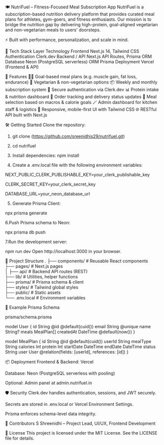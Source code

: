 🍽️ NutriFuel – Fitness-Focused Meal Subscription App
NutriFuel is a subscription-based nutrition delivery platform that provides curated meal plans for athletes, gym-goers, and fitness enthusiasts. Our mission is to bridge the nutrition gap by delivering high-protein, goal-aligned vegetarian and non-vegetarian meals to users' doorsteps.

⚡ Built with performance, personalization, and scale in mind.

🔧 Tech Stack
Layer	Technology
Frontend	Next.js 14, Tailwind CSS
Authentication	Clerk.dev
Backend / API	Next.js API Routes, Prisma ORM
Database	Neon (PostgreSQL serverless)
ORM	Prisma
Deployment	Vercel (Frontend & API)

🚀 Features
🧑‍🍳 Goal-based meal plans (e.g. muscle gain, fat loss, endurance)
🥗 Vegetarian & non-vegetarian options
📦 Weekly and monthly subscription system
🔐 Secure authentication via Clerk.dev
📊 Protein intake & nutrition dashboard
🧾 Order tracking and delivery status updates
🎯 Meal selection based on macros & calorie goals
🪄 Admin dashboard for kitchen staff & logistics
📱 Responsive, mobile-first UI with Tailwind CSS
🌐 RESTful API built with Next.js

🛠️ Getting Started
Clone the repository:
1. git clone (https://github.com/sreenidhis29/nutrifuel.git)

2. cd nutrifuel

3. Install dependencies:
npm install

4. Create a .env.local file with the following environment variables:

NEXT_PUBLIC_CLERK_PUBLISHABLE_KEY=your_clerk_publishable_key

CLERK_SECRET_KEY=your_clerk_secret_key

DATABASE_URL=your_neon_database_url

5. Generate Prisma Client:

npx prisma generate

6.Push Prisma schema to Neon:

npx prisma db push

7.Run the development server:

npm run dev
Open http://localhost:3000 in your browser.

📁 Project Structure
.
├── components/           # Reusable React components  
├── pages/                # Next.js pages  
│   ├── api/              # Backend API routes (REST)  
├── lib/                  # Utilities, helper functions  
├── prisma/               # Prisma schema & client  
├── styles/               # Tailwind global styles  
├── public/               # Static assets  
└── .env.local            # Environment variables

🔄 Example Prisma Schema

prisma/schema.prisma

model User {
  id        String   @id @default(cuid())
  email     String   @unique
  name      String?
  meals     MealPlan[]
  createdAt DateTime @default(now())
}

model MealPlan {
  id          String   @id @default(cuid())
  userId      String
  mealType    String
  calories    Int
  protein     Int
  startDate   DateTime
  endDate     DateTime
  status      String
  user        User     @relation(fields: [userId], references: [id])
}

📦 Deployment
Frontend & Backend: Vercel

Database: Neon (PostgreSQL serverless with pooling)

Optional: Admin panel at admin.nutrifuel.in

🛡️ Security
Clerk.dev handles authentication, sessions, and JWT securely.

Secrets are stored in .env.local or Vercel Environment Settings.

Prisma enforces schema-level data integrity.

🙌 Contributors
S Shreenidhi – Project Lead, UI/UX, Frontend Development

📄 License
This project is licensed under the MIT License. See the LICENSE file for details.
